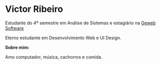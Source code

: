 <h1>Victor Ribeiro</h1>
<span>Estudante do 4º semestre em Análise de Sistemas e estagiário na <a href="https://www.geweb.com.br/" target="_blank">Geweb Software
</a></span>
<p>Eterno estudante em Desenvolvimento Web e UI Design.</p>
<b>Sobre mim:</b>
<p>Amo computador, música, cachorros e comida.</p>

